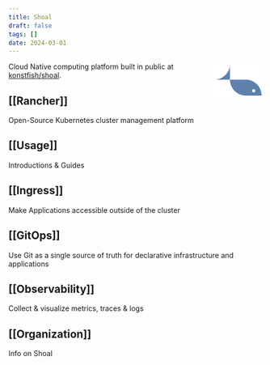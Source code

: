 ```yaml
---
title: Shoal
draft: false
tags: []
date: 2024-03-01
---
```


<link rel="stylesheet" type='text/css' href="https://cdn.jsdelivr.net/gh/devicons/devicon@latest/devicon.min.css" />

<a href="https://shoal.konst.fish/style/Style-Guide">
    <img alt="shoal fish" align='right' src="style/logo_static/fish.svg" width="100" style="margin: 0 0 0 24px;">
</a>

Cloud Native computing platform built in public at <a href="https://github.com/konstfish/shoal"><i class="devicon-github-original"></i> konstfish/shoal</a>.

## [[Rancher]]
Open-Source Kubernetes cluster management platform

## [[Usage]]
Introductions & Guides

## [[Ingress]]
Make Applications accessible outside of the cluster

## [[GitOps]]
Use Git as a single source of truth for declarative infrastructure and applications

## [[Observability]]
Collect & visualize metrics, traces & logs

## [[Organization]]
Info on Shoal